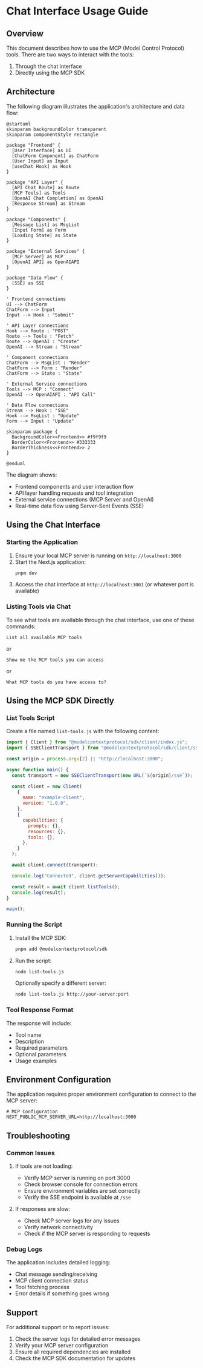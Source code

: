 # Chat Interface Usage Guide

## Overview
This document describes how to use the MCP (Model Control Protocol) tools. There are two ways to interact with the tools:
1. Through the chat interface
2. Directly using the MCP SDK

## Architecture

The following diagram illustrates the application's architecture and data flow:

```plantuml
@startuml
skinparam backgroundColor transparent
skinparam componentStyle rectangle

package "Frontend" {
  [User Interface] as UI
  [ChatForm Component] as ChatForm
  [User Input] as Input
  [useChat Hook] as Hook
}

package "API Layer" {
  [API Chat Route] as Route
  [MCP Tools] as Tools
  [OpenAI Chat Completion] as OpenAI
  [Response Stream] as Stream
}

package "Components" {
  [Message List] as MsgList
  [Input Form] as Form
  [Loading State] as State
}

package "External Services" {
  [MCP Server] as MCP
  [OpenAI API] as OpenAIAPI
}

package "Data Flow" {
  [SSE] as SSE
}

' Frontend connections
UI --> ChatForm
ChatForm --> Input
Input --> Hook : "Submit"

' API Layer connections
Hook --> Route : "POST"
Route --> Tools : "Fetch"
Route --> OpenAI : "Create"
OpenAI --> Stream : "Stream"

' Component connections
ChatForm --> MsgList : "Render"
ChatForm --> Form : "Render"
ChatForm --> State : "State"

' External Service connections
Tools --> MCP : "Connect"
OpenAI --> OpenAIAPI : "API Call"

' Data Flow connections
Stream --> Hook : "SSE"
Hook --> MsgList : "Update"
Form --> Input : "Update"

skinparam package {
  BackgroundColor<<Frontend>> #f9f9f9
  BorderColor<<Frontend>> #333333
  BorderThickness<<Frontend>> 2
}

@enduml
```

The diagram shows:
- Frontend components and user interaction flow
- API layer handling requests and tool integration
- External service connections (MCP Server and OpenAI)
- Real-time data flow using Server-Sent Events (SSE)

## Using the Chat Interface

### Starting the Application
1. Ensure your local MCP server is running on `http://localhost:3000`
2. Start the Next.js application:
   ```bash
   pnpm dev
   ```
3. Access the chat interface at `http://localhost:3001` (or whatever port is available)

### Listing Tools via Chat
To see what tools are available through the chat interface, use one of these commands:

```
List all available MCP tools
```
or
```
Show me the MCP tools you can access
```
or
```
What MCP tools do you have access to?
```

## Using the MCP SDK Directly

### List Tools Script
Create a file named `list-tools.js` with the following content:

```javascript
import { Client } from "@modelcontextprotocol/sdk/client/index.js";
import { SSEClientTransport } from "@modelcontextprotocol/sdk/client/sse.js";

const origin = process.argv[2] || "http://localhost:3000";

async function main() {
  const transport = new SSEClientTransport(new URL(`${origin}/sse`));

  const client = new Client(
    {
      name: "example-client",
      version: "1.0.0",
    },
    {
      capabilities: {
        prompts: {},
        resources: {},
        tools: {},
      },
    }
  );

  await client.connect(transport);

  console.log("Connected", client.getServerCapabilities());

  const result = await client.listTools();
  console.log(result);
}

main();
```

### Running the Script
1. Install the MCP SDK:
   ```bash
   pnpm add @modelcontextprotocol/sdk
   ```

2. Run the script:
   ```bash
   node list-tools.js
   ```

   Optionally specify a different server:
   ```bash
   node list-tools.js http://your-server:port
   ```

### Tool Response Format
The response will include:
- Tool name
- Description
- Required parameters
- Optional parameters
- Usage examples

## Environment Configuration
The application requires proper environment configuration to connect to the MCP server:

```env
# MCP Configuration
NEXT_PUBLIC_MCP_SERVER_URL=http://localhost:3000
```

## Troubleshooting

### Common Issues
1. If tools are not loading:
   - Verify MCP server is running on port 3000
   - Check browser console for connection errors
   - Ensure environment variables are set correctly
   - Verify the SSE endpoint is available at `/sse`

2. If responses are slow:
   - Check MCP server logs for any issues
   - Verify network connectivity
   - Check if the MCP server is responding to requests

### Debug Logs
The application includes detailed logging:
- Chat message sending/receiving
- MCP client connection status
- Tool fetching process
- Error details if something goes wrong

## Support
For additional support or to report issues:
1. Check the server logs for detailed error messages
2. Verify your MCP server configuration
3. Ensure all required dependencies are installed
4. Check the MCP SDK documentation for updates 